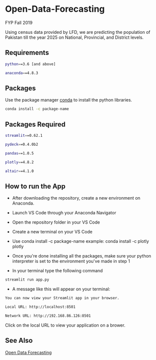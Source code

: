 # Open-Data-Forecasting
FYP Fall 2019

Using census data provided by LFD, we are predicting the population of Pakistan till the year 2025 on National, Provincial, and District levels.

## Requirements
```bash
python==3.6 [and above]

anaconda==4.8.3
```
## Packages

Use the package manager [conda](https://pip.pypa.io/en/stable/) to install the python libraries.

```bash
conda install -c package-name
```
## Packages Required
```bash
streamlit==0.62.1

pydeck==0.4.0b2

pandas==1.0.5

plotly==4.8.2

altair==4.1.0
```

## How to run the App

- After downloading the repository, create a new environment on Anaconda.

- Launch VS Code through your Anaconda Navigator

- Open the repository folder in your VS Code

- Create a new terminal on your VS Code

- Use conda install -c package-name example: conda install -c plotly plotly

- Once you're done installing all the packages, make sure your python interpreter is set to the environment you've made in step 1

- In your terminal type the following command 
```bash
streamlit run app.py
```
  - A message like this will appear on your terminal:
```bash
You can now view your Streamlit app in your browser. 

Local URL: http://localhost:8501 

Network URL: http://192.168.86.126:8501
```
Click on the local URL to view your application on a brower.


## See Also
[Open Data Forecasting](https://odf-fyp.herokuapp.com/)
